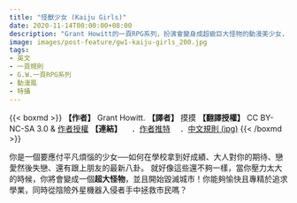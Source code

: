 ```yaml
---
title: "怪獸少女 (Kaiju Girls)"
date: 2020-11-14T00:00:00+08:00
description: "Grant Howitt的一頁RPG系列，扮演會變身成超級巨大怪物的動漫美少女，試著在生活和怪物型態之間取得平衡吧！"
image: images/post-feature/gw1-kaiju-girls_200.jpg
tags: 
- 英文
- 一頁規則
- G.W.一頁RPG系列
- 動漫風
- 特攝
---
```

{{< boxmd >}}
**【作者】** Grant Howitt.
**【譯者】** 摸摸
**【翻譯授權】** CC BY-NC-SA 3.0 & [作者授權](https://i.imgur.com/IIwihdK.png)
**【連結】**
　．[作者推特](https://twitter.com/gshowitt/status/1308406849658642445)
　．[中文規則 (jpg)](https://cdn.discordapp.com/attachments/710742322719227914/808604586365288468/236aaef258ff4214.jpg)
{{< /boxmd >}}

你是一個要應付平凡煩惱的少女──如何在學校拿到好成績、大人對你的期待、戀愛然後失戀、還有跟上朋友的最新八卦。
就好像這些還不夠一樣，當你壓力太大的時候，你將會變成一個**超大怪物**，並且開始毀滅城市！你能夠愉快且專精於追求學業，同時從陰險外星機器入侵者手中拯救市民嗎？